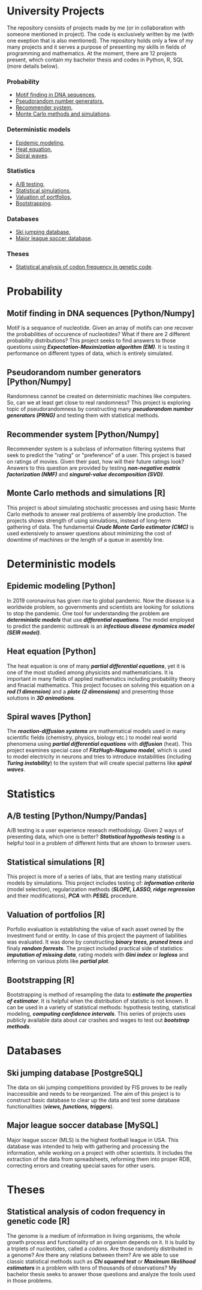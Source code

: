 # **University Projects**

The repository consists of projects made by me (or in collaboration with someone mentioned in project). The code is exclusively written by me (with one exeption that is also mentioned). The repository holds only a few of my many projects and it serves a purpose of presenting my skills in fields of programming and mathematics. At the moment, there are 12 projects present, which contain my bachelor thesis and codes in Python, R, SQL (more details below).

### **Probability**
* [Motif finding in DNA sequences](https://github.com/Homeomorphistic/University-projects/tree/master/Motif%20fiding%20in%20DNA%20sequences%20(EM%20algorithm)),
* [Pseudorandom number generators](https://github.com/Homeomorphistic/University-projects/tree/master/Pseudorandom%20number%20generators),
* [Recommender system](https://github.com/Homeomorphistic/University-projects/tree/master/Recommender%20system%20(PCA%20and%20SVD)),
* [Monte Carlo methods and simulations](https://github.com/Homeomorphistic/University-projects/tree/master/Monte%20Carlo%20methods%20and%20simulations).

### **Deterministic models**
* [Epidemic modeling](https://github.com/Homeomorphistic/University-projects/tree/master/Epidemic%20modeling%20(SEIR%20model)),
* [Heat equation](https://github.com/Homeomorphistic/University-projects/tree/master/Diffusion%20equation%20(heat%20modeling)),
* [Spiral waves](https://github.com/Homeomorphistic/University-projects/tree/master/Reaction-diffusion%20equations%20(Turing%20instability)).

### **Statistics**
* [A/B testing](https://github.com/Homeomorphistic/University-projects/tree/master/AB%20testing),
* [Statistical simulations](https://github.com/Homeomorphistic/University-projects/tree/master/Statistical%20simulations),
* [Valuation of portfolios](https://github.com/Homeomorphistic/University-projects/tree/master/Valuation%20of%20portfolios%20(random%20forests)),
* [Bootstrapping](https://github.com/Homeomorphistic/University-projects/tree/master/Resampling%20methods%20(bootstrap)).

### **Databases**
* [Ski jumping database](https://github.com/Homeomorphistic/University-projects/tree/master/Ski%20jumping%20database),
* [Major league soccer database](https://github.com/Homeomorphistic/University-projects/tree/master/Major%20league%20soccer%20database).

### **Theses**
* [Statistical analysis of codon frequency in genetic code](https://github.com/Homeomorphistic/University-projects/tree/master/Statistical%20analysis%20of%20codon%20frequency%20in%20genetic%20code).


# **Probability**

## **Motif finding in DNA sequences [Python/Numpy]**

Motif is a sequance of nucleotide. Given an array of motifs can one recover the probabilities of occurence of nucleotides? What if there are 2 different probability distributions? This project seeks to find answers to those questions using _**Expectation-Maximization algorithm (EM)**_. It is testing it performance on different types of data, which is entirely simulated.

## **Pseudorandom number generators [Python/Numpy]**

Randomness cannot be created on deterministic machines like computers. So, can we at least get close to real randomness? This project is exploring topic of pseudorandomness by constructing many _**pseudorandom number generators (PRNG)**_ and testing them with statistical methods.

## **Recommender system [Python/Numpy]**

Recommender system is a subclass of information filtering systems that seek to predict the "rating" or "preference" of a user. This project is based on ratings of movies. Given their past, how will their future ratings look? Answers to this question are provided by testing _**non-negative matrix factorization (NMF)**_ and _**singural-value decomposition (SVD)**_.

## **Monte Carlo methods and simulations [R]**

This project is about simulating stochastic processes and using basic Monte Carlo methods to answer real problems of assembly line production. The projects shows strength of using simulations, instead of long-term gathering of data. The fundamental _**Crude Monte Carlo estimator (CMC)**_ is used extensively to answer questions about minimizing the cost of downtime of machines or the length of a queue in asembly line.


# **Deterministic models**

## **Epidemic modeling [Python]**

In 2019 coronavirus has given rise to global pandemic. Now the disease is a worldwide problem, so governments and scientists are looking for solutions to stop the pandemic. One tool for understanding the problem are _**deterministic models**_ that use _**differential equations**_. The model employed to predict the pandemic outbreak is an _**infectious disease dynamics model (SEIR model)**_.

## **Heat equation [Python]**

The heat equation is one of many _**partial differential equations**_, yet it is one of the most studied among physicists and mathematicians. It is important in many fields of applied mathematics including probability theory and finacial mathematics. This project focuses on solving this equation on a _**rod (1 dimension)**_ and a _**plate (2 dimensions)**_ and presenting those solutions in _**3D animations**_.

## **Spiral waves [Python]**

The _**reaction-diffusion systems**_ are mathematical models used in many scientific fields (chemistry, physics, biology etc.) to model real world phenomena using _**partial differential equations**_ with _**diffusion**_ (heat). This project examines special case of _**FitzHugh-Nagumo model**_, which is used to model electricity in neurons and tries to introduce instabilities (including _**Turing instability**_) to the system that will create special patterns like _**spiral waves**_.


# **Statistics**

## **A/B testing [Python/Numpy/Pandas]**

A/B testing is a user experience reseach methodology. Given 2 ways of presenting data, which one is better? _**Statistical hypothesis testing**_ is a helpful tool in a problem of different hints that are shown to browser users.

## **Statistical simulations [R]**

This project is more of a series of labs, that are testing many statistical models by simulations. This project includes testing of: _**information criteria**_ (model selection), regularization methods (_**SLOPE, LASSO, ridge regression**_ and their modifications), _**PCA**_ with _**PESEL**_ procedure.

## **Valuation of portfolios [R]**

Porfolio evaluation is establishing the value of each asset owned by the investment fund or entity. In case of this project the payment of liabilities was evaluated. It was done by constructing _**binary trees, pruned trees**_ and finaly _**random forrests**_. The project included practical side of statistics: _**imputation of missing data**_, rating models with _**Gini index**_ or _**logloss**_ and inferring on various plots like _**partial plot**_.

## **Bootstrapping [R]**

Bootstrapping is method of resampling the data to _**estimate the properties of estimator**_. It is helpful when the distribution of statistic is not known. It can be used in a variety of statistical methods: hypothesis testing, statistical modeling, _**computing confidence intervals**_. This series of projects uses publicly available data about car crashes and wages to test out _**bootstrap methods**_.


# **Databases**

## **Ski jumping database [PostgreSQL]**

The data on ski jumping competitions provided by FIS proves to be really inaccessible and needs to be reorganized. The aim of this project is to construct basic database to clear up the data and test some database functionalities (_**views, functions, triggers**_).

## **Major league soccer database [MySQL]**

Major league soccer (MLS) is the highest football league in USA. This database was intended to help with gathering and processing the information, while working on a project with other scientists. It includes the extraction of the data from spreadsheets, reforming them into proper RDB, correcting errors and creating special saves for other users.


# **Theses**

## **Statistical analysis of codon frequency in genetic code [R]**

The genome is a medium of information in living organisms, the whole growth process and functionality of an organism depends on it. It is build by a triplets of nucleotides, called a _codons_. Are those randomly distributed in a genome? Are there any relations between them? Are we able to use classic statistical methods such as _**Chi squared test**_ or _**Maximum likelihood estimators**_ in a problem with tens of thousands of observations? My bachelor thesis seeks to answer those questions and analyze the tools used in those problems.








